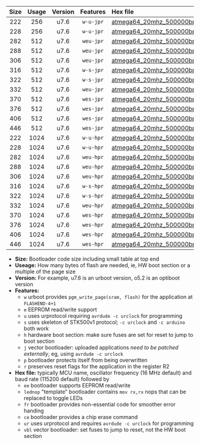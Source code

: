 |Size|Usage|Version|Features|Hex file|
|:-:|:-:|:-:|:-:|:--|
|222|256|u7.6|`w-u-jpr`|[atmega64_20mhz_500000bps_ur_vbl.hex](https://raw.githubusercontent.com/stefanrueger/urboot/main/atmega64_20mhz_500000bps_ur_vbl.hex)|
|228|256|u7.6|`w-u-jpr`|[atmega64_20mhz_500000bps_lednop_ur_vbl.hex](https://raw.githubusercontent.com/stefanrueger/urboot/main/atmega64_20mhz_500000bps_lednop_ur_vbl.hex)|
|282|512|u7.6|`weu-jpr`|[atmega64_20mhz_500000bps_ee_ur_vbl.hex](https://raw.githubusercontent.com/stefanrueger/urboot/main/atmega64_20mhz_500000bps_ee_ur_vbl.hex)|
|288|512|u7.6|`weu-jpr`|[atmega64_20mhz_500000bps_ee_lednop_ur_vbl.hex](https://raw.githubusercontent.com/stefanrueger/urboot/main/atmega64_20mhz_500000bps_ee_lednop_ur_vbl.hex)|
|306|512|u7.6|`weu-jpr`|[atmega64_20mhz_500000bps_ee_lednop_fr_ur_vbl.hex](https://raw.githubusercontent.com/stefanrueger/urboot/main/atmega64_20mhz_500000bps_ee_lednop_fr_ur_vbl.hex)|
|316|512|u7.6|`w-s-jpr`|[atmega64_20mhz_500000bps_vbl.hex](https://raw.githubusercontent.com/stefanrueger/urboot/main/atmega64_20mhz_500000bps_vbl.hex)|
|322|512|u7.6|`w-s-jpr`|[atmega64_20mhz_500000bps_lednop_vbl.hex](https://raw.githubusercontent.com/stefanrueger/urboot/main/atmega64_20mhz_500000bps_lednop_vbl.hex)|
|332|512|u7.6|`weu-jpr`|[atmega64_20mhz_500000bps_ee_lednop_fr_ce_ur_vbl.hex](https://raw.githubusercontent.com/stefanrueger/urboot/main/atmega64_20mhz_500000bps_ee_lednop_fr_ce_ur_vbl.hex)|
|370|512|u7.6|`wes-jpr`|[atmega64_20mhz_500000bps_ee_vbl.hex](https://raw.githubusercontent.com/stefanrueger/urboot/main/atmega64_20mhz_500000bps_ee_vbl.hex)|
|376|512|u7.6|`wes-jpr`|[atmega64_20mhz_500000bps_ee_lednop_vbl.hex](https://raw.githubusercontent.com/stefanrueger/urboot/main/atmega64_20mhz_500000bps_ee_lednop_vbl.hex)|
|406|512|u7.6|`wes-jpr`|[atmega64_20mhz_500000bps_ee_lednop_fr_vbl.hex](https://raw.githubusercontent.com/stefanrueger/urboot/main/atmega64_20mhz_500000bps_ee_lednop_fr_vbl.hex)|
|446|512|u7.6|`wes-jpr`|[atmega64_20mhz_500000bps_ee_lednop_fr_ce_vbl.hex](https://raw.githubusercontent.com/stefanrueger/urboot/main/atmega64_20mhz_500000bps_ee_lednop_fr_ce_vbl.hex)|
|222|1024|u7.6|`w-u-hpr`|[atmega64_20mhz_500000bps_ur.hex](https://raw.githubusercontent.com/stefanrueger/urboot/main/atmega64_20mhz_500000bps_ur.hex)|
|228|1024|u7.6|`w-u-hpr`|[atmega64_20mhz_500000bps_lednop_ur.hex](https://raw.githubusercontent.com/stefanrueger/urboot/main/atmega64_20mhz_500000bps_lednop_ur.hex)|
|282|1024|u7.6|`weu-hpr`|[atmega64_20mhz_500000bps_ee_ur.hex](https://raw.githubusercontent.com/stefanrueger/urboot/main/atmega64_20mhz_500000bps_ee_ur.hex)|
|288|1024|u7.6|`weu-hpr`|[atmega64_20mhz_500000bps_ee_lednop_ur.hex](https://raw.githubusercontent.com/stefanrueger/urboot/main/atmega64_20mhz_500000bps_ee_lednop_ur.hex)|
|306|1024|u7.6|`weu-hpr`|[atmega64_20mhz_500000bps_ee_lednop_fr_ur.hex](https://raw.githubusercontent.com/stefanrueger/urboot/main/atmega64_20mhz_500000bps_ee_lednop_fr_ur.hex)|
|316|1024|u7.6|`w-s-hpr`|[atmega64_20mhz_500000bps.hex](https://raw.githubusercontent.com/stefanrueger/urboot/main/atmega64_20mhz_500000bps.hex)|
|322|1024|u7.6|`w-s-hpr`|[atmega64_20mhz_500000bps_lednop.hex](https://raw.githubusercontent.com/stefanrueger/urboot/main/atmega64_20mhz_500000bps_lednop.hex)|
|332|1024|u7.6|`weu-hpr`|[atmega64_20mhz_500000bps_ee_lednop_fr_ce_ur.hex](https://raw.githubusercontent.com/stefanrueger/urboot/main/atmega64_20mhz_500000bps_ee_lednop_fr_ce_ur.hex)|
|370|1024|u7.6|`wes-hpr`|[atmega64_20mhz_500000bps_ee.hex](https://raw.githubusercontent.com/stefanrueger/urboot/main/atmega64_20mhz_500000bps_ee.hex)|
|376|1024|u7.6|`wes-hpr`|[atmega64_20mhz_500000bps_ee_lednop.hex](https://raw.githubusercontent.com/stefanrueger/urboot/main/atmega64_20mhz_500000bps_ee_lednop.hex)|
|406|1024|u7.6|`wes-hpr`|[atmega64_20mhz_500000bps_ee_lednop_fr.hex](https://raw.githubusercontent.com/stefanrueger/urboot/main/atmega64_20mhz_500000bps_ee_lednop_fr.hex)|
|446|1024|u7.6|`wes-hpr`|[atmega64_20mhz_500000bps_ee_lednop_fr_ce.hex](https://raw.githubusercontent.com/stefanrueger/urboot/main/atmega64_20mhz_500000bps_ee_lednop_fr_ce.hex)|

- **Size:** Bootloader code size including small table at top end
- **Useage:** How many bytes of flash are needed, ie, HW boot section or a multiple of the page size
- **Version:** For example, u7.6 is an urboot version, o5.2 is an optiboot version
- **Features:**
  + `w` urboot provides `pgm_write_page(sram, flash)` for the application at `FLASHEND-4+1`
  + `e` EEPROM read/write support
  + `u` uses urprotocol requiring `avrdude -c urclock` for programming
  + `s` uses skeleton of STK500v1 protocol; `-c urclock` and `-c arduino` both work
  + `h` hardware boot section: make sure fuses are set for reset to jump to boot section
  + `j` vector bootloader: uploaded applications *need to be patched externally*, eg, using `avrdude -c urclock`
  + `p` bootloader protects itself from being overwritten
  + `r` preserves reset flags for the application in the register R2
- **Hex file:** typically MCU name, oscillator frequency (16 MHz default) and baud rate (115200 default) followed by
  + `ee` bootloader supports EEPROM read/write
  + `lednop` "template" bootloader contains `mov rx,rx` nops that can be replaced to toggle LEDs
  + `fr` bootloader provides non-essential code for smoother error handing
  + `ce` bootloader provides a chip erase command
  + `ur` uses urprotocol and requires `avrdude -c urclock` for programming
  + `vbl` vector bootloader: set fuses to jump to reset, not the HW boot section
